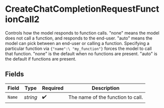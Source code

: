 # CreateChatCompletionRequestFunctionCall2

Controls how the model responds to function calls. "none" means the model does not call a function, and responds to the end-user. "auto" means the model can pick between an end-user or calling a function.  Specifying a particular function via `{"name":\ "my_function"}` forces the model to call that function. "none" is the default when no functions are present. "auto" is the default if functions are present.


## Fields

| Field                             | Type                              | Required                          | Description                       |
| --------------------------------- | --------------------------------- | --------------------------------- | --------------------------------- |
| `Name`                            | *string*                          | :heavy_check_mark:                | The name of the function to call. |